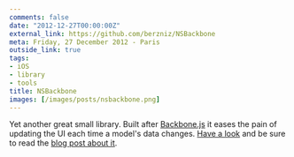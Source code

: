 ```yaml
---
comments: false
date: "2012-12-27T00:00:00Z"
external_link: https://github.com/berzniz/NSBackbone
meta: Friday, 27 December 2012 - Paris
outside_link: true
tags:
- iOS
- library
- tools
title: NSBackbone
images: [/images/posts/nsbackbone.png]
---
```


Yet another great small library. Built after [Backbone.js](http://backbonejs.org/) it eases the pain of updating the UI each time a model's data changes.
[Have a look](https://github.com/berzniz/NSBackbone.git) and be sure to read the [blog post about it](http://berzniz.com/post/38579016628/nsbackbone-porting-backbone-js-concepts-to-native-ios).
